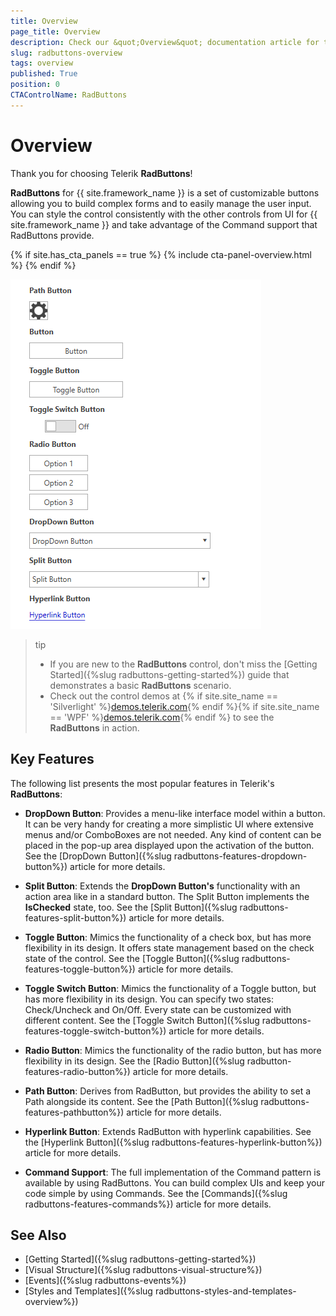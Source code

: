 ```yaml
---
title: Overview
page_title: Overview
description: Check our &quot;Overview&quot; documentation article for the RadButtons {{ site.framework_name }} control.
slug: radbuttons-overview
tags: overview
published: True
position: 0
CTAControlName: RadButtons
---
```


# Overview

Thank you for choosing Telerik __RadButtons__!

__RadButtons__ for {{ site.framework_name }} is a set of customizable buttons allowing you to build complex forms and to easily manage the user input.  You can style the control consistently with the other controls from UI for {{ site.framework_name }} and take advantage of the Command support that RadButtons provide.

{% if site.has_cta_panels == true %}
{% include cta-panel-overview.html %}
{% endif %}

![{{ site.framework_name }} RadButtons Overview](images/ButtonsOverview_02.png)

>tip
>* If you are new to the __RadButtons__ control, don't miss the [Getting Started]({%slug radbuttons-getting-started%}) guide that demonstrates a basic __RadButtons__ scenario.
>* Check out the control demos at {% if site.site_name == 'Silverlight' %}[demos.telerik.com](https://demos.telerik.com/silverlight/#Buttons/FirstLook){% endif %}{% if site.site_name == 'WPF' %}[demos.telerik.com](https://demos.telerik.com/wpf/){% endif %} to see the __RadButtons__ in action.

## Key Features

The following list presents the most popular features in Telerik's __RadButtons__:

* __DropDown Button__: Provides a menu-like interface model within a button. It can be very handy for creating a more simplistic UI where extensive menus and/or ComboBoxes are not needed. Any kind of content can be placed in the pop-up area displayed upon the activation of the button. See the [DropDown Button]({%slug radbuttons-features-dropdown-button%}) article for more details.

* __Split Button__: Extends the __DropDown Button's__ functionality with an action area like in a standard button. The Split Button implements the __IsChecked__ state, too. See the [Split Button]({%slug radbuttons-features-split-button%}) article for more details.

* __Toggle Button__: Mimics the functionality of a check box, but has more flexibility in its design. It offers state management based on the check state of the control. See the [Toggle Button]({%slug radbuttons-features-toggle-button%}) article for more details.

* __Toggle Switch Button__: Mimics the functionality of a Toggle button, but has more flexibility in its design. You can specify two states: Check/Uncheck and On/Off. Every state can be customized with different content. See the [Toggle Switch Button]({%slug radbuttons-features-toggle-switch-button%}) article for more details.

* __Radio Button__: Mimics the functionality of the radio button, but has more flexibility in its design. See the [Radio Button]({%slug radbutton-features-radio-button%}) article for more details.

* __Path Button__: Derives from RadButton, but provides the ability to set a Path alongside its content. See the [Path Button]({%slug radbuttons-features-pathbutton%}) article for more details.

* __Hyperlink Button__: Extends RadButton with hyperlink capabilities. See the [Hyperlink Button]({%slug radbuttons-features-hyperlink-button%}) article for more details.

* __Command Support__: The full implementation of the Command pattern is available by using RadButtons. You can build complex UIs and keep your code simple by using Commands. See the [Commands]({%slug radbuttons-features-commands%}) article for more details.

## See Also
 * [Getting Started]({%slug radbuttons-getting-started%})
 * [Visual Structure]({%slug radbuttons-visual-structure%})
 * [Events]({%slug radbuttons-events%})
 * [Styles and Templates]({%slug radbuttons-styles-and-templates-overview%})